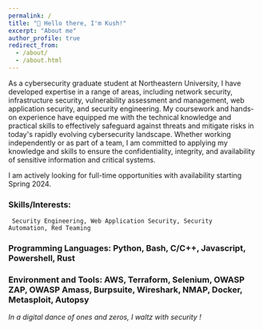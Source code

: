 ```yaml
---
permalink: /
title: "👋 Hello there, I'm Kush!"
excerpt: "About me"
author_profile: true
redirect_from: 
  - /about/
  - /about.html
---
```

As a cybersecurity graduate student at Northeastern University, I have developed expertise in a range of areas, including network security, infrastructure security, vulnerability assessment and management, web application security, and security engineering. My coursework and hands-on experience have equipped me with the technical knowledge and practical skills to effectively safeguard against threats and mitigate risks in today's rapidly evolving cybersecurity landscape. Whether working independently or as part of a team, I am committed to applying my knowledge and skills to ensure the confidentiality, integrity, and availability of sensitive information and critical systems.


I am actively looking for full-time opportunities with availability starting Spring 2024.

### Skills/Interests: 
<code> Security Engineering, Web Application Security, Security Automation, Red Teaming </code>


### Programming Languages: Python, Bash, C/C++, Javascript, Powershell, Rust
### Environment and Tools: AWS, Terraform, Selenium, OWASP ZAP, OWASP Amass, Burpsuite, Wireshark, NMAP, Docker, Metasploit, Autopsy

*In a digital dance of ones and zeros, I waltz with security !*
